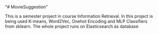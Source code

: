 "# MovieSuggestion" 

This is a semester project in course Information Retrieval.
In this project is being used K-means, Word2Vec, Onehot Encoding and MLP Classifiers from sklearn.
The whole project runs on Elasticsearch as database

